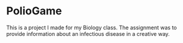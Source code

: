 # PolioGame
This is a project I made for my Biology class. The assignment was to provide information about an infectious disease in a creative way.
